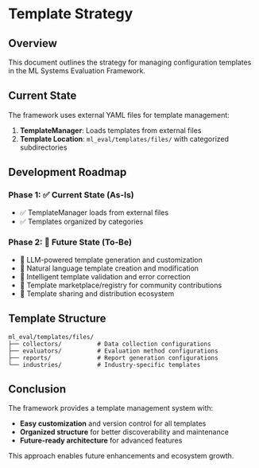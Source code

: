 # Template Strategy

## Overview

This document outlines the strategy for managing configuration templates in the ML Systems Evaluation Framework.

## Current State

The framework uses external YAML files for template management:

1. **TemplateManager**: Loads templates from external files
2. **Template Location**: `ml_eval/templates/files/` with categorized subdirectories

## Development Roadmap

### Phase 1: ✅ Current State (As-Is)

- ✅ TemplateManager loads from external files
- ✅ Templates organized by categories

### Phase 2: 🔄 Future State (To-Be)

- 🔄 LLM-powered template generation and customization
- 🔄 Natural language template creation and modification
- 🔄 Intelligent template validation and error correction
- 🔄 Template marketplace/registry for community contributions
- 🔄 Template sharing and distribution ecosystem

## Template Structure

```
ml_eval/templates/files/
├── collectors/          # Data collection configurations
├── evaluators/          # Evaluation method configurations  
├── reports/             # Report generation configurations
└── industries/          # Industry-specific templates
```

## Conclusion

The framework provides a template management system with:

- **Easy customization** and version control for all templates
- **Organized structure** for better discoverability and maintenance
- **Future-ready architecture** for advanced features

This approach enables future enhancements and ecosystem growth.
